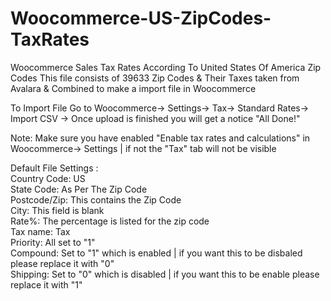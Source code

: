 # Woocommerce-US-ZipCodes-TaxRates
Woocommerce Sales Tax Rates According To United States Of America Zip Codes
This file consists of 39633 Zip Codes & Their Taxes taken from Avalara & Combined to make a import file in Woocommerce

To Import File
Go to Woocommerce-> Settings-> Tax-> Standard Rates-> Import CSV -> Once upload is finished you will get a notice "All Done!"<br>

Note: Make sure you have enabled "Enable tax rates and calculations" in Woocommerce-> Settings | if not the "Tax" tab will not be visible<br>

Default File Settings : <br>
Country Code: US<br>
State Code: As Per The Zip Code<br>
Postcode/Zip: This contains the Zip Code<br>
City: This field is blank<br>
Rate%: The percentage is listed for the zip code<br>
Tax name: Tax<br>
Priority: All set to "1"<br>
Compound: Set to "1" which is enabled | if you want this to be disbaled please replace it with "0"<br>
Shipping: Set to "0" which is disabled | if you want this to be enable please replace it with "1"<br>
